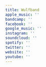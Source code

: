```yaml
---
title: Wulfband
apple_music: ''
bandcamp: ''
facebook: ''
google_music: ''
instagram: ''
soundcloud: ''
spotify: ''
twitter: ''
website: ''
youtube: ''
---
```

